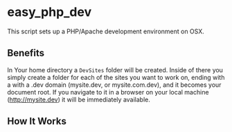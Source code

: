 easy_php_dev
============

This script sets up a PHP/Apache development environment on OSX.

Benefits
--------

In Your home directory a `DevSites` folder will be created. Inside of there you simply create a folder for each of the sites you want to work on, ending with a with a .dev domain (mysite.dev, or mysite.com.dev), and it becomes your document root. If you navigate to it in a browser on your local machine (http://mysite.dev) it will be immediately available.

How It Works
------------

